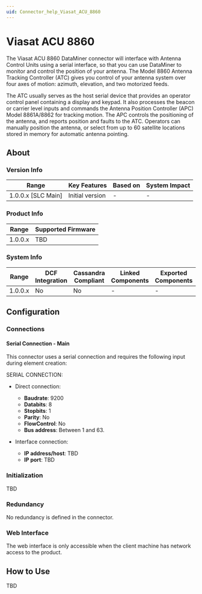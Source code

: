 ```yaml
---
uid: Connector_help_Viasat_ACU_8860
---
```


# Viasat ACU 8860

The Viasat ACU 8860 DataMiner connector will interface with Antenna Control Units using a serial interface, so that you can use DataMiner to monitor and control the position of your antenna. The Model 8860 Antenna Tracking Controller (ATC) gives you control of your antenna system over four axes of motion: azimuth, elevation, and two motorized feeds.

The ATC usually serves as the host serial device that provides an operator control panel containing a display and keypad. It also processes the beacon or carrier level inputs and commands the Antenna Position Controller (APC) Model 8861A/8862 for tracking motion. The APC controls the positioning of the antenna, and reports position and faults to the ATC. Operators can manually position the antenna, or select from up to 60 satellite locations stored in memory for automatic antenna pointing.

## About

### Version Info

| Range                | Key Features     | Based on     | System Impact     |
|----------------------|------------------|--------------|-------------------|
| 1.0.0.x \[SLC Main\] | Initial version  | \-           | \-                |

### Product Info

| Range     | Supported Firmware     |
|-----------|------------------------|
| 1.0.0.x   | TBD                    |

### System Info

| Range     | DCF Integration     | Cassandra Compliant     | Linked Components     | Exported Components     |
|-----------|---------------------|-------------------------|-----------------------|-------------------------|
| 1.0.0.x   | No                  | No                      | \-                    | \-                      |

## Configuration

### Connections

#### Serial Connection - Main

This connector uses a serial connection and requires the following input during element creation:

SERIAL CONNECTION:

- Direct connection:
  - **Baudrate**: 9200
  - **Databits**: 8
  - **Stopbits**: 1
  - **Parity**: No
  - **FlowControl**: No
  - **Bus address**: Between 1 and 63.

- Interface connection:

  - **IP address/host**: TBD
  - **IP port**: TBD

### Initialization

TBD

### Redundancy

No redundancy is defined in the connector.

### Web Interface

The web interface is only accessible when the client machine has network access to the product.

## How to Use

TBD
